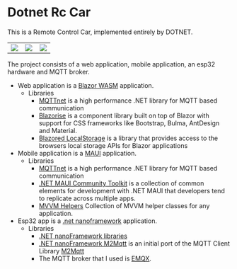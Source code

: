 # Dotnet Rc Car

This is a Remote Control Car, implemented entirely by DOTNET.

<table align="center">
   <tbody>
      <tr>
   <td width="33%">
      <img src="https://user-images.githubusercontent.com/1418779/158342063-81faf540-3421-470d-94cd-0a2626988c14.png" >
   </td>
   <td width="33%">
      <img src="https://user-images.githubusercontent.com/1418779/158209597-2e0f12f3-ce57-40e8-9280-aff0aeed20f6.png" >
   </td>
   <td width="33%">
      <img src="https://user-images.githubusercontent.com/1418779/158344238-53fad39f-65f3-47b7-ade2-22d0e1f48765.png">
   </td>
   </tr>
   </tbody>
</table>

The project consists of a web application, mobile application, an esp32 hardware and MQTT broker.

*   Web application is a [Blazor WASM](https://dotnet.microsoft.com/en-us/apps/aspnet/web-apps/blazor) application.
    * Libraries
      *   [MQTTnet](https://github.com/dotnet/MQTTnet) is a high performance .NET library for MQTT based communication
      *   [Blazorise](Blazorise) is a component library built on top of Blazor with support for CSS frameworks like Bootstrap, Bulma, AntDesign and Material.
      *   [Blazored LocalStorage](https://github.com/Blazored/LocalStorage) is a library that provides access to the browsers local storage APIs for Blazor applications
*   Mobile application is a [MAUI](https://docs.microsoft.com/en-us/dotnet/maui/what-is-maui) application.
    *   Libraries
        *   [MQTTnet](https://github.com/dotnet/MQTTnet) is a high performance .NET library for MQTT based communication
        *   [.NET MAUI Community Toolkit](https://github.com/CommunityToolkit/Maui) is a collection of common elements for development with .NET MAUI that developers tend to replicate across multiple apps.
        *   [MVVM Helpers](https://github.com/jamesmontemagno/mvvm-helpers) Collection of MVVM helper classes for any application.
*   Esp32 app is a [.net nanoframework](https://www.nanoframework.net/) application.
    *   Libraries
        *   [.NET nanoFramework libraries](https://github.com/nanoframework?type=source)
        *   [.NET nanoFramework M2Mqtt](https://github.com/nanoframework/nanoFramework.m2mqtt) is an initial port of the MQTT Client Library [M2Mqtt](https://github.com/eclipse/paho.mqtt.m2mqtt)
        *   The MQTT broker that I used is [EMQX](https://www.emqx.io/).
